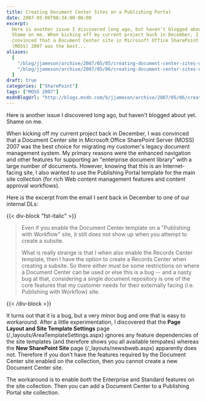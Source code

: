 ```yaml
---
title: Creating Document Center Sites on a Publishing Portal
date: 2007-05-06T08:34:00-06:00
excerpt:
  Here is another issue I discovered long ago, but haven't blogged about yet.
  Shame on me. When kicking off my current project back in December, I was
  convinced that a Document Center site in Microsoft Office SharePoint Server
  (MOSS) 2007 was the best...
aliases:
  [
    "/blog/jjameson/archive/2007/05/05/creating-document-center-sites-on-a-publishing-portal.aspx",
    "/blog/jjameson/archive/2007/05/06/creating-document-center-sites-on-a-publishing-portal.aspx",
  ]
draft: true
categories: ["SharePoint"]
tags: ["MOSS 2007"]
msdnBlogUrl: "http://blogs.msdn.com/b/jjameson/archive/2007/05/06/creating-document-center-sites-on-a-publishing-portal.aspx"
---
```


Here is another issue I discovered long ago, but haven't blogged about yet.
Shame on me.

When kicking off my current project back in December, I was convinced that a
Document Center site in Microsoft Office SharePoint Server (MOSS) 2007 was the
best choice for migrating my customer's legacy document management system. My
primary reasons were the enhanced navigation and other features for supporting
an "enterprise document library" with a large number of documents. However,
knowing that this is an Internet-facing site, I also wanted to use the
Publishing Portal template for the main site collection (for rich Web content
management features and content approval workflows).

Here is the excerpt from the email I sent back in December to one of our
internal DLs:

{{< div-block "fst-italic" >}}

> Even if you enable the Document Center template on a "Publishing with
> Workflow" site, it still does not show up when you attempt to create a
> subsite.
> 
> What is really strange is that I when also enable the Records Center template,
> then I have the option to create a Records Center when creating a subsite. So
> there either must be some restrictions on where a Document Center can be used
> or else this is a bug -- and a nasty bug at that, considering a single
> document repository is one of the core features that my customer needs for
> their externally facing (i.e. Publishing with Workflow) site.

{{< /div-block >}}

It turns out that it is a bug, but a very minor bug and one that is easy to
workaround. After a little experimentation, I discovered that the **Page Layout
and Site Template Settings** page (/\_layouts/AreaTemplateSettings.aspx) ignores
any feature dependencies of the site templates (and therefore shows you all
available tempates) whereas the **New SharePoint Site** page
(/\_layouts/newsbweb.aspx) apparently does not. Therefore if you don't have the
features required by the Document Center site enabled on the collection, then
you cannot create a new Document Center site.

The workaround is to enable _both_ the Enterprise and Standard features on the
site collection. Then you can add a Document Center to a Publishing Portal site
collection.
